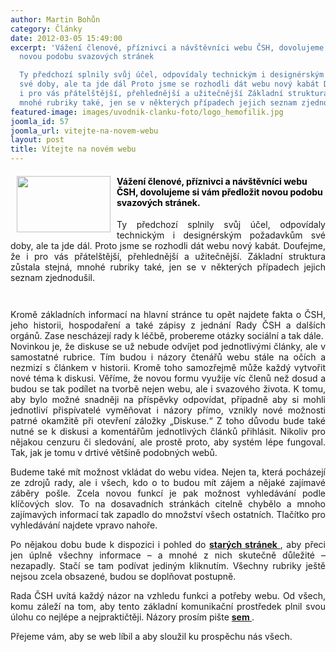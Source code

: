 ```yaml
---
author: Martin Bohůn
category: Články
date: 2012-03-05 15:49:00
excerpt: 'Vážení členové, příznivci a návštěvníci webu ČSH, dovolujeme si vám předložit
  novou podobu svazových stránek

  Ty předchozí splnily svůj účel, odpovídaly technickým i designérským požadavkům
  své doby, ale ta jde dál Proto jsme se rozhodli dát webu nový kabát Doufejme, že
  i pro vás přátelštější, přehlednější a užitečnější Základní struktura zůstala stejná,
  mnohé rubriky také, jen se v některých případech jejich seznam zjednodušil'
featured-image: images/uvodnik-clanku-foto/logo_hemofilik.jpg
joomla_id: 57
joomla_url: vitejte-na-novem-webu
layout: post
title: Vítejte na novém webu
---
```


<h4>
 <span style="color: #000000;">
  <img border="0" height="90" src="{{ site.baseurl }}/images/uvodnik-clanku-foto/logo_hemofilik.jpg" style="float: left; margin-left: 10px; margin-right: 10px; border: 0px;" width="150"/>
  Vážení členové, příznivci a návštěvníci webu ČSH, dovolujeme si vám předložit novou podobu svazových stránek.
 </span>
</h4>
<p style="text-align: justify;">
 Ty předchozí splnily svůj účel, odpovídaly technickým i designérským požadavkům své doby, ale ta jde dál. Proto jsme se rozhodli dát webu nový kabát. Doufejme, že i pro vás přátelštější, přehlednější a užitečnější. Základní struktura zůstala stejná, mnohé rubriky také, jen se v některých případech jejich seznam zjednodušil.
 <br/>
 <code>
 </code>
</p>
<p style="text-align: justify;">
 Kromě základních informací na hlavní stránce tu opět najdete fakta o ČSH, jeho historii, hospodaření a také zápisy z jednání Rady ČSH a dalších orgánů. Zase nescházejí rady k léčbě, probereme otázky sociální a tak dále.
 <br/>
 Novinkou je, že diskuse se už nebude odvíjet pod jednotlivými články, ale v samostatné rubrice. Tím budou i názory čtenářů webu stále na očích a nezmizí s článkem v historii. Kromě toho samozřejmě může každý vytvořit nové téma k diskusi. Věříme, že novou formu využije víc členů než dosud a budou se tak podílet na tvorbě nejen webu, ale i svazového života. K tomu, aby bylo možné snadněji na příspěvky odpovídat, případně aby si mohli jednotliví přispívatelé vyměňovat i názory přímo, vznikly nové možnosti patrné okamžitě při otevření záložky „Diskuse.“ Z toho důvodu bude také nutné se k diskusi a komentářům jednotlivých článků přihlásit. Nikoliv pro nějakou cenzuru či sledování, ale prostě proto, aby systém lépe fungoval. Tak, jak je tomu v drtivé většině podobných webů.
</p>
<p style="text-align: justify;">
 Budeme také mít možnost vkládat do webu videa. Nejen ta, která pocházejí ze zdrojů rady, ale i všech, kdo o to budou mít zájem a nějaké zajímavé záběry pošle. Zcela novou funkcí je pak možnost vyhledávání podle klíčových slov. To na dosavadních stránkách citelně chybělo a mnoho zajímavých informací tak zapadlo do množství všech ostatních. Tlačítko pro vyhledávání najdete vpravo nahoře.
</p>
<p style="text-align: justify;">
 Po nějakou dobu bude k dispozici i pohled do
 <strong>
  <a href="soubory/offline/Hemofilici/www.hemofilici.cz/cs/uvod.html" target="_blank">
   starých stránek
  </a>
 </strong>
 , aby přeci jen úplně všechny informace – a mnohé z nich skutečně důležité – nezapadly. Stačí se tam podívat jediným kliknutím. Všechny rubriky ještě nejsou zcela obsazené, budou se doplňovat postupně.
</p>
<p style="text-align: justify;">
 Rada ČSH uvítá každý názor na vzhledu funkci a potřeby webu. Od všech, komu záleží na tom, aby tento základní komunikační prostředek plnil svou úlohu co nejlépe a nejpraktičtěji. Názory prosím pište
 <strong>
  <a href="index.php/forum/2-obecne/7-novy-web">
   sem
  </a>
 </strong>
 .
</p>
<p style="text-align: justify;">
 Přejeme vám, aby se web líbil a aby sloužil ku prospěchu nás všech.
</p>